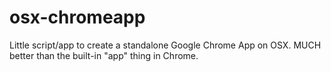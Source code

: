 # osx-chromeapp
Little script/app to create a standalone Google Chrome App on OSX. MUCH better than the built-in "app" thing in Chrome.

